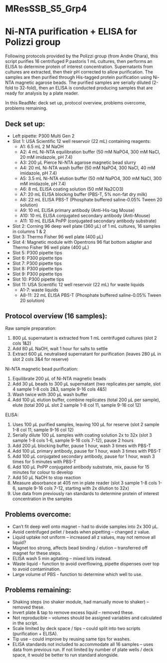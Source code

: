 # MResSSB_S5_Grp4

# Ni-NTA purification + ELISA for Polizzi group

Following protocols provided by the Polizzi group (from Andre Ohara), this script purifies 16 centrifuged P.pastoris 1 mL cultures, then performs an ELISA to determine protein of interest concentration. Supernatants from cultures are extracted, then their pH corrected to allow purification. The samples are then purified through His-tagged protein purification using Ni-NTA magnetic agarose beads. The purified samples are serially diluted (2-fold to 32-fold), then an ELISA is conducted producing samples that are ready for analysis by a plate reader.

In this ReadMe: deck set up, protocol overview, problems overcome, problems remaining.

## Deck set up:
- Left pipette: P300 Multi Gen 2
- Slot 1: USA Scientific 12 well reservoir (22 mL) containing reagents:
  - A1: 6.5 mL 2 M NaOH
  - A2: 4 mL Ni-NTA equilibration buffer (50 mM NaPO4, 300 mM NaCl, 20 mM imidazole, pH 7.4)
  - A3: 200 µL Pierce Ni-NTA agarose magnetic bead slurry
  - A4: 20 mL Ni-NTA wash buffer (50 mM NaPO4, 300 NaCl, 40 mM imidazole, pH 7.4)
  - A5: 3.5 mL Ni-NTA elution buffer (50 mM NaPO4, 300 mM NaCl, 300 mM imidazole, pH 7.4)
  - A6: 8 mL ELISA coating solution (50 mM Na2CO3)
  - A7: 20 mL ELISA blocking buffer (PBS-T, 5% non-fat dry milk)
  - A8: 22 mL ELISA PBS-T (Phosphate buffered saline-0.05% Tween 20 solution)
  - A9: 10 mL ELISA primary antibody (Anti-His-tag Mouse)
  - A10: 10 mL ELISA conjugated secondary antibody (Anti-Mouse)
  - A11: 10 mL ELISA PnPP (conjugated secondary antibody substrate)
- Slot 2: Corning 96 deep well plate (360 µL) of 1 mL cultures, 16 samples in columns 1 & 2
- Slot 3: Thermo Fisher 96 well plate (400 µL)
- Slot 4: Magnetic module with Opentrons 96 flat bottom adapter and Thermo Fisher 96 well plate (400 µL)
- Slot 5: P300 pipette tips
- Slot 6: P300 pipette tips
- Slot 7: P300 pipette tips
- Slot 8: P300 pipette tips
- Slot 9: P300 pipette tips
- Slot 10: P300 pipette tips
- Slot 11: USA Scientific 12 well reservoir (22 mL) for waste liquids
  - A1-7: waste liquids
  - A8-11: 22 mL ELISA PBS-T (Phosphate buffered saline-0.05% Tween 20 solution)

## Protocol overview (16 samples): 
Raw sample preparation:
  1. 800 µL supernatant is extracted from 1 mL centrifuged cultures (slot 2 cols 1&2)
  2. Add 80 µL NaOH, wait 1 hour for salts to settle
  3. Extract 600 µL neutralised supernatant for purification (leaves 280 µL in slot 2 cols 3&4 for reserve)

Ni-NTA magnetic bead purification:
  1. Equilibrate 200 µL of Ni-NTA magnetic beads
  2. Add 30 µL beads to 300 µL supernatant (two replicates per sample, slot 4 sample 1-8 cols 2&3, sample 9-16 cols 4&5)
  3. Wash twice with 300 µL wash buffer
  4. Add 100 µL elution buffer, combine replicates (total 200 µL per sample), elute (total 200 µL slot 2 sample 1-8 col 11, sample 9-16 col 12)

ELISA:
  1. Uses 100 µL purified samples, leaving 100 µL for reserve (slot 2 sample 1-8 col 11, sample 9-16 col 12)
  2. Serially dilute 100 µL samples with coating solution 2x to 32x (slot 3 sample 1-8 cols 1-6, sample 9-16 cols 7-12), pause 2 hours
  4. Add 200 µL blocking buffer, pause 1 hour, wash 3 times with PBS-T
  5. Add 100 µL primary antibody, pause for 1 hour, wash 3 times with PBS-T
  6. Add 100 µL conjugated secondary antibody, pause for 1 hour, wash 3 times for 5 minutes with PBS-T
  7. Add 100 µL PnPP conjugated antibody substrate, mix, pause for 15 minutes for colour to develop
  8. Add 50 µL NaOH to stop reaction
  9. Measure absorbance at 405 nm in plate reader (slot 3 sample 1-8 cols 1-6, sample 9-16 cols 7-12, starting with 2x dilution to 32x)
  10. Use data from previously ran standards to determine protein of interest concentration in the samples

## Problems overcome:
- Can’t fit deep well onto magnet – had to divide samples into 2x 300 µL.
-	Avoid centrifuged pellet / beads when pipetting – changed z value.
-	Liquid uptake not uniform – increased all z values, may not remove all liquid?
-	Magnet too strong, affects bead binding / elution – transferred off magnet for these steps.
-	ELISA wash 5 min agitating – mixed lots instead.
-	Waste liquid - function to avoid overflowing, pipette dispenses over top to avoid contamination.
-	Large volume of PBS - function to determine which well to use.

## Problems remaining:
- Shaking steps (no shaker module, had manually move to shaker) – removed these.
-	Invert plate & tap to remove excess liquid – removed these.
-	Not reproducible – volumes should be assigned variables and calculated in the script.
-	Scale limited by deck space / tips – could split into two scripts (purification + ELISA).
-	Tip use – could improve by reusing same tips for washes.
-	ELISA standards not included to accommodate all 16 samples – uses data from previous run. If not limited by number of plate wells / deck space, it would be better to run standard alongside.
